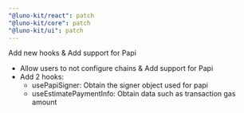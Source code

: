 ```yaml
---
"@luno-kit/react": patch
"@luno-kit/core": patch
"@luno-kit/ui": patch
---
```


Add new hooks & Add support for Papi

- Allow users to not configure chains & Add support for Papi 
- Add 2 hooks:
  - usePapiSigner: Obtain the signer object used for papi
  - useEstimatePaymentInfo: Obtain data such as transaction gas amount
